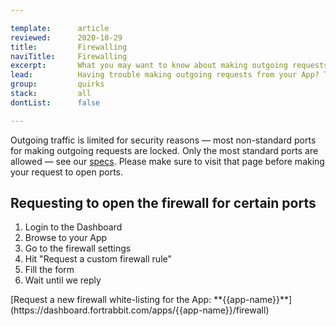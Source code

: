 ```yaml
---

template:      article
reviewed:      2020-10-29
title:         Firewalling
naviTitle:     Firewalling
excerpt:       What you may want to know about making outgoing requests and our blocklist.
lead:          Having trouble making outgoing requests from your App? That's maybe because we block most non-standard ports. You can ask us to get yours openned.
group:         quirks
stack:         all
dontList:      false

---
```


Outgoing traffic is limited for security reasons — most non-standard ports for making outgoing requests are locked. Only the most standard ports are allowed — see our [specs](http://www.fortrabbit.com/specs#firewall). Please make sure to visit that page before making your request to open ports.


## Requesting to open the firewall for certain ports

1. Login to the Dashboard
2. Browse to your App
3. Go to the firewall settings 
4. Hit "Request a custom firewall rule"
5. Fill the form
6. Wait until we reply

<div markdown="1" data-user="known">
[Request a new firewall white-listing for the App: **{{app-name}}**](https://dashboard.fortrabbit.com/apps/{{app-name}}/firewall)
</div>
